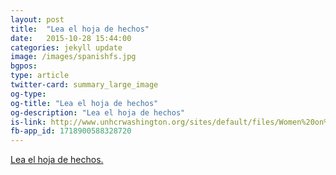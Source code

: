 ```yaml
---
layout: post
title:  "Lea el hoja de hechos"
date:   2015-10-28 15:44:00
categories: jekyll update
image: /images/spanishfs.jpg
bgpos: 
type: article
twitter-card: summary_large_image
og-type: 
og-title: "Lea el hoja de hechos"
og-description: "Lea el hoja de hechos"
is-link: http://www.unhcrwashington.org/sites/default/files/Women%20on%20the%20Run%20Factsheet_OCT2015%20SPAN%2026%20OCT.pdf
fb-app_id: 1718900588328720
---
```


<a href="http://www.unhcrwashington.org/sites/default/files/Women%20on%20the%20Run%20Factsheet_OCT2015%20SPAN%2026%20OCT.pdf" target="_blank">Lea el hoja de hechos.</a>